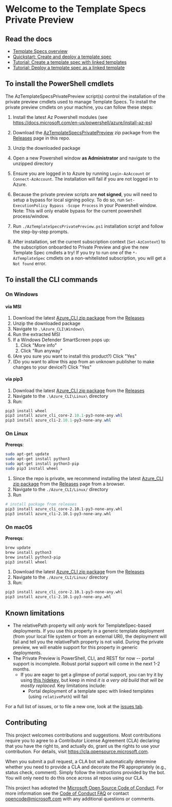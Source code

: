 # Welcome to the Template Specs Private Preview

## Read the docs

* [Template Specs overview](https://docs.microsoft.com/azure/azure-resource-manager/templates/template-specs)
* [Quickstart: Create and deploy a template spec](https://docs.microsoft.com/azure/azure-resource-manager/templates/quickstart-create-template-specs)
* [Tutorial: Create a template spec with linked templates](https://docs.microsoft.com/azure/azure-resource-manager/templates/template-specs-create-linked)
* [Tutorial: Deploy a template spec as a linked template](https://docs.microsoft.com/azure/azure-resource-manager/templates/template-specs-deploy-linked-template)

## To install the PowerShell cmdlets

The AzTemplateSpecsPrivatePreview script(s) control the installation of the private preview cmdlets used to manage Template Specs. To install the private preview cmdlets on your machine, you can follow these steps:

1. Install the latest Az Powershell modules (see https://docs.microsoft.com/en-us/powershell/azure/install-az-ps)

1. Download the [AzTemplateSpecsPrivatePreview](https://github.com/Azure/template-specs/releases/download/v0.1.8/Azure_PowerShell.zip) zip package from the [Releases](https://github.com/Azure/template-specs/releases) page in this repo.
1. Unzip the downloaded package
1. Open a new Powershell window **as Administrator** and navigate to the unzipped directory
1. Ensure you are logged in to Azure by running `Login-AzAccount` or `Connect-AzAccount`. The installation will fail if you are not logged in to Azure.
1. Because the private preview scripts are **not signed**, you will need to setup a bypass for local signing policy. To do so, run `Set-ExecutionPolicy Bypass -Scope Process` in your Powershell window. Note: This will only enable bypass for the current powershell process/window.
1. Run `./AzTemplateSpecsPrivatePreview.ps1` installation script and follow the step-by-step prompts.
1. After installation, set the current subscription context (`Set-AzContext`) to the subscription onboarded to Private Preview and give the new Template Spec cmdlets a try! If you try to run one of the `*-AzTemplateSpec` cmdlets on a non-whitelisted subscription, you will get a `Not found` error.

## To install the CLI commands

### On Windows

#### via MSI
1. Download the latest [Azure_CLI zip package](https://github.com/Azure/template-specs/releases/download/v0.1.8/Azure_CLI.zip) from the [Releases](https://github.com/Azure/template-specs/releases)
1. Unzip the downloaded package
1. Navigate to `.\Azure_CLI\Windows\`
1. Run the extracted MSI
1. If a Windows Defender SmartScreen pops up:
    1. Click "More info"
    1. Click "Run anyway"
1. (Are you sure you want to install this product?) Click "Yes"
1. (Do you want to allow this app from an unknown publisher to make changes to your device?) Click "Yes"

#### via pip3

1. Download the latest [Azure_CLI zip package](https://github.com/Azure/template-specs/releases/download/v0.1.8/Azure_CLI.zip) from the [Releases](https://github.com/Azure/template-specs/releases)
1. Navigate to the `.\Azure_CLI\Linux\` directory
1. Run:
```powershell
pip3 install wheel
pip3 install azure_cli_core-2.10.1-py3-none-any.whl
pip3 install azure_cli-2.10.1-py3-none-any.whl
```

### On Linux

**Prereqs**:
```bash
sudo apt-get update
sudo apt-get install python3
sudo apt-get install python3-pip
sudo pip3 install wheel
```

1. Since the repo is private, we recommend installing the latest [Azure_CLI zip package](https://github.com/Azure/template-specs/releases/download/v0.1.8/Azure_CLI.zip) from the [Releases](https://github.com/Azure/template-specs/releases) page from a browser.
1. Navigate to the `./Azure_CLI/Linux/` directory
1. Run

```bash
# install package from releases
pip3 install azure_cli_core-2.10.1-py3-none-any.whl
pip3 install azure_cli-2.10.1-py3-none-any.whl
```

### On macOS

**Prereqs**:
```bash
brew update
brew install python3
brew install python3-pip
pip3 install wheel
```

1. Download the latest [Azure_CLI zip package](https://github.com/Azure/template-specs/releases/download/v0.1.8/Azure_CLI.zip) from the [Releases](https://github.com/Azure/template-specs/releases)
1. Navigate to the `./Azure_CLI/Linux/` directory
1. Run:
```bash
pip3 install azure_cli_core-2.10.1-py3-none-any.whl
pip3 install azure_cli-2.10.1-py3-none-any.whl
```

## Known limitations

* The relativePath property will *only* work for TemplateSpec-based deployments. If you use this property in a generic template deployment (from your local file system or from an external URI), the deployment will fail and tell you the relativePath property is not valid. During the private preview, we will enable support for this property in generic deployments.
* The Private Preview is PowerShell, CLI, and REST for now -- portal support is incomplete. Robust portal support will come in the next 1-2 months.
  * If you are eager to get a glimpse of portal support, you can try it by using [this hidekey](https://ms.portal.azure.com/?feature.showassettypes=Microsoft_Azure_TemplateSpecs_ArmTemplateSpecsHub&Microsoft_Azure_TemplateSpecs=true&feature.canmodifyextensions=true#blade/Microsoft_Azure_TemplateSpecs/TemplateSpecsMenuBlade/TemplatesList), but keep in mind *it is a very old build that will be mostly replaced.* Key limitations include:	
    * Portal deployment of a template spec with linked templates (using `relativePath`) will fail	

For a full list of issues, or to file a new one, look at the [issues tab](https://github.com/azure/template-specs/issues).

## Contributing

This project welcomes contributions and suggestions.  Most contributions require you to agree to a
Contributor License Agreement (CLA) declaring that you have the right to, and actually do, grant us
the rights to use your contribution. For details, visit https://cla.opensource.microsoft.com.

When you submit a pull request, a CLA bot will automatically determine whether you need to provide
a CLA and decorate the PR appropriately (e.g., status check, comment). Simply follow the instructions
provided by the bot. You will only need to do this once across all repos using our CLA.

This project has adopted the [Microsoft Open Source Code of Conduct](https://opensource.microsoft.com/codeofconduct/).
For more information see the [Code of Conduct FAQ](https://opensource.microsoft.com/codeofconduct/faq/) or
contact [opencode@microsoft.com](mailto:opencode@microsoft.com) with any additional questions or comments.
